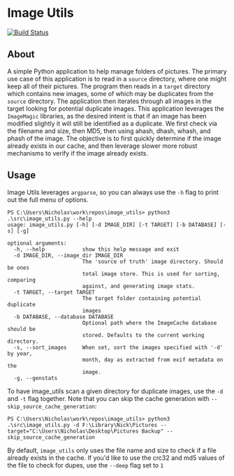 # Image Utils

[![Build Status](https://travis-ci.org/muffins/image_utils.svg?branch=master)](https://travis-ci.org/muffins/image_utils)

## About 

A simple Python application to help manage folders of pictures. The primary 
use case of this application is to read in a `source` directory, where one
might keep all of their pictures. The program then reads in a `target` directory
which contains new images, some of which may be duplicates from the `source`
directory. The application then iterates through all images in the target looking
for potential duplicate images. This application leverages the `ImageMagic`
libraries, as the desired intent is that if an image has been modified slightly
it will still be identified as a duplicate. We first check via the filename and
size, then MD5, then using ahash, dhash, whash, and phash of the image. The 
objective is to first quickly determine if the image already exists in our
cache, and then leverage slower more robust mechanisms to verify if the image
already exists.

## Usage

Image Utils leverages `argparse`, so you can always use the `-h` flag to print out the full menu of options.
```
PS C:\Users\Nicholas\work\repos\image_utils> python3 .\src\image_utils.py --help
usage: image_utils.py [-h] [-d IMAGE_DIR] [-t TARGET] [-b DATABASE] [-s] [-g]

optional arguments:
  -h, --help            show this help message and exit
  -d IMAGE_DIR, --image_dir IMAGE_DIR
                        The 'source of truth' image directory. Should be ones
                        total image store. This is used for sorting, comparing
                        against, and generating image stats.
  -t TARGET, --target TARGET
                        The target folder containing potential duplicate
                        images
  -b DATABASE, --database DATABASE
                        Optional path where the ImageCache database should be
                        stored. Defaults to the current working directory.
  -s, --sort_images     When set, sort the images specified with '-d' by year,
                        month, day as extracted from exif metadata on the
                        image.
  -g, --genstats
```

To have image_utils scan a given directory for duplicate images, use the `-d` and `-t` flag together. Note that you can skip the cache generation with `--skip_source_cache_generation`:
```
PS C:\Users\Nicholas\work\repos\image_utils> python3 .\src\image_utils.py -d F:\Library\Nick\Pictures --target="C:\Users\Nicholas\Desktop\Pictures Backup" --skip_source_cache_generation
```

By default, `image_utils` only uses the file name and size to check if a file
already exists in the cache. If you'd like to use the crc32 and md5 values of 
the file to check for dupes, use the `--deep` flag set to `1`